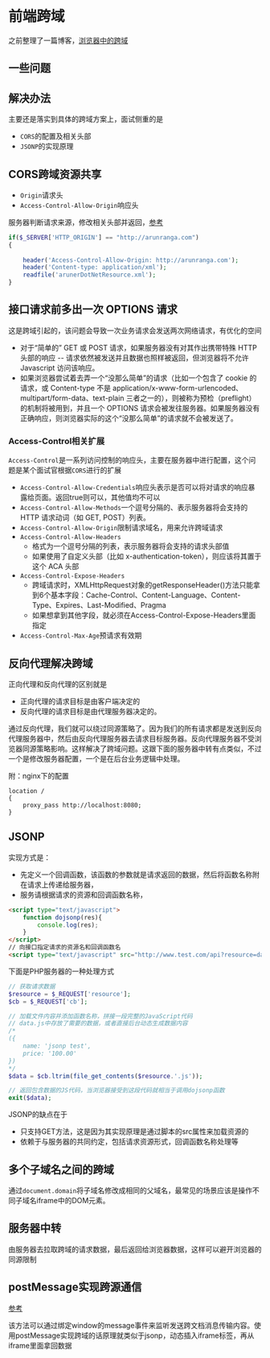 前端跨域
===
之前整理了一篇博客，[浏览器中的跨域](http://www.shymean.com/article/%E6%B5%8F%E8%A7%88%E5%99%A8%E4%B8%AD%E7%9A%84%E8%B7%A8%E5%9F%9)


## 一些问题

## 解决办法
主要还是落实到具体的跨域方案上，面试侧重的是
* `CORS`的配置及相关头部
* `JSONP`的实现原理

## CORS跨域资源共享
* `Origin`请求头
* `Access-Control-Allow-Origin`响应头


服务器判断请求来源，修改相关头部并返回，[参考](https://developer.mozilla.org/zh-CN/docs/Web/HTTP/Server-Side_Access_Control)

```php
if($_SERVER['HTTP_ORIGIN'] == "http://arunranga.com")
{
 
    header('Access-Control-Allow-Origin: http://arunranga.com');
    header('Content-type: application/xml');
    readfile('arunerDotNetResource.xml');
}
```

## 接口请求前多出一次 OPTIONS 请求
这是跨域引起的，该问题会导致一次业务请求会发送两次网络请求，有优化的空间
* 对于“简单的” GET 或 POST 请求，如果服务器没有对其作出携带特殊 HTTP 头部的响应 -- 请求依然被发送并且数据也照样被返回，但浏览器将不允许 Javascript 访问该响应。
* 如果浏览器尝试着去弄一个“没那么简单”的请求（比如一个包含了 cookie 的请求，或 Content-type 不是 application/x-www-form-urlencoded、multipart/form-data、text-plain 三者之一的），则被称为预检（preflight）的机制将被用到，并且一个 OPTIONS 请求会被发往服务器。如果服务器没有正确响应，则浏览器实际的这个“没那么简单”的请求就不会被发送了。



### Access-Control相关扩展
`Access-Control`是一系列访问控制的响应头，主要在服务器中进行配置，这个问题是某个面试官根据`CORS`进行的扩展
* `Access-Control-Allow-Credentials`响应头表示是否可以将对请求的响应暴露给页面。返回true则可以，其他值均不可以
* `Access-Control-Allow-Methods`一个逗号分隔的、表示服务器将会支持的 HTTP 请求动词（如 GET, POST）列表。
* `Access-Control-Allow-Origin`限制请求域名，用来允许跨域请求
* `Access-Control-Allow-Headers`
    * 格式为一个逗号分隔的列表，表示服务器将会支持的请求头部值
    * 如果使用了自定义头部（比如 x-authentication-token），则应该将其置于这个 ACA 头部
* `Access-Control-Expose-Headers`
    * 跨域请求时，XMLHttpRequest对象的getResponseHeader()方法只能拿到6个基本字段：Cache-Control、Content-Language、Content-Type、Expires、Last-Modified、Pragma
    * 如果想拿到其他字段，就必须在Access-Control-Expose-Headers里面指定
* `Access-Control-Max-Age`预请求有效期


## 反向代理解决跨域
正向代理和反向代理的区别就是
* 正向代理的请求目标是由客户端决定的
* 反向代理的请求目标是由代理服务器决定的。

通过反向代理，我们就可以绕过同源策略了。因为我们的所有请求都是发送到反向代理服务器中，然后由反向代理服务器去请求目标服务器。反向代理服务器不受浏览器同源策略影响。这样解决了跨域问题。这跟下面的服务器中转有点类似，不过一个是修改服务器配置，一个是在后台业务逻辑中处理。

附：nginx下的配置
```
location /
{
	proxy_pass http://localhost:8080;
}
```

## JSONP
实现方式是：
* 先定义一个回调函数，该函数的参数就是请求返回的数据，然后将函数名称附在请求上传递给服务器，
* 服务请根据请求的资源和回调函数名称，
```html
<script type="text/javascript">
    function dojsonp(res){
        console.log(res);
    }
</script>
// 向接口指定请求的资源名和回调函数名
<script type="text/javascript" src="http://www.test.com/api?resource=data&cb=dojsonp"></script>
```

下面是PHP服务器的一种处理方式

```php
// 获取请求数据
$resource = $_REQUEST['resource'];
$cb = $_REQUEST['cb'];

// 加载文件内容并添加函数名称，拼接一段完整的JavaScript代码
// data.js中存放了需要的数据，或者直接后台动态生成数据内容
/* 
({
    name: 'jsonp test',
    price: '100.00'
}) 
*/
$data = $cb.ltrim(file_get_contents($resource.'.js'));

// 返回包含数据的JS代码，当浏览器接受到这段代码就相当于调用dojsonp函数
exit($data);
```

JSONP的缺点在于
* 只支持GET方法，这是因为其实现原理是通过脚本的src属性来加载资源的
* 依赖于与服务器的共同约定，包括请求资源形式，回调函数名称处理等

## 多个子域名之间的跨域
通过`document.domain`将子域名修改成相同的父域名，最常见的场景应该是操作不同子域名iframe中的DOM元素。

## 服务器中转
由服务器去拉取跨域的请求数据，最后返回给浏览器数据，这样可以避开浏览器的同源限制

## postMessage实现跨源通信
[参考](https://developer.mozilla.org/zh-CN/docs/Web/API/Window/postMessage)

该方法可以通过绑定window的message事件来监听发送跨文档消息传输内容。使用postMessage实现跨域的话原理就类似于jsonp，动态插入iframe标签，再从iframe里面拿回数据